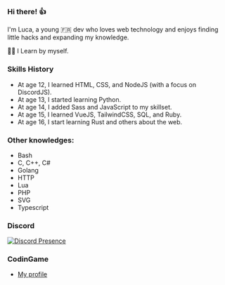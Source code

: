 ### Hi there! :thumbsup:

I'm Luca, a young 🇫🇷 dev who loves web technology and enjoys finding little hacks and expanding my knowledge.

👨‍🎓 I Learn by myself.

### Skills History

- At age 12, I learned HTML, CSS, and NodeJS (with a focus on DiscordJS).
- At age 13, I started learning Python.
- At age 14, I added Sass and JavaScript to my skillset.
- At age 15, I learned VueJS, TailwindCSS, SQL, and Ruby.
- At age 16, I start learning Rust and others about the web.

### Other knowledges:

- Bash
- C, C++, C#
- Golang
- HTTP
- Lua
- PHP
- SVG
- Typescript

### Discord

[![Discord Presence](https://lanyard-profile-readme.vercel.app/api/325644794049200129)](https://discord.com/users/325644794049200129)

### CodinGame

 - [My profile](https://www.codingame.com/profile/ba4086c40f7b15117e6a7552b3ade7093270194)
